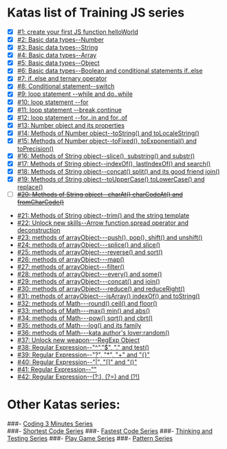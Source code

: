 # Katas list of Training JS series
 - [x] [#1: create your first JS function helloWorld](http://www.codewars.com/kata/571ec274b1c8d4a61c0000c8)
 - [x] [#2: Basic data types--Number](http://www.codewars.com/kata/571edd157e8954bab500032d)
 - [x] [#3:  Basic data types--String](http://www.codewars.com/kata/571edea4b625edcb51000d8e)
 - [x] [#4:  Basic data types--Array](http://www.codewars.com/kata/571effabb625ed9b0600107a)
 - [x] [#5:  Basic data types--Object](http://www.codewars.com/kata/571f1eb77e8954a812000837)
 - [x] [#6:  Basic data types--Boolean and conditional statements if..else](http://www.codewars.com/kata/571f832f07363d295d001ba8)
 - [x] [#7:  if..else and ternary operator](http://www.codewars.com/kata/57202aefe8d6c514300001fd)
 - [x] [#8: Conditional statement--switch](http://www.codewars.com/kata/572059afc2f4612825000d8a)
 - [x] [#9: loop statement --while and do..while](http://www.codewars.com/kata/57216d4bcdd71175d6000560)
 - [x] [#10: loop statement --for](http://www.codewars.com/kata/5721a78c283129e416000999)
 - [x] [#11: loop statement --break,continue](http://www.codewars.com/kata/5721c189cdd71194c1000b9b)
 - [x] [#12: loop statement --for..in and for..of](http://www.codewars.com/kata/5722b3f0bd5583cf44001000)
 - [x] [#13: Number object and  its properties](http://www.codewars.com/kata/5722fd3ab7162a3a4500031f)
 - [x] [#14: Methods of Number object--toString() and toLocaleString()](http://www.codewars.com/kata/57238ceaef9008adc7000603)
 - [x] [#15: Methods of Number object--toFixed(), toExponential() and toPrecision()](http://www.codewars.com/kata/57256064856584bc47000611)
 - [x] [#16: Methods of String object--slice(), substring() and substr()](http://www.codewars.com/kata/57274562c8dcebe77e001012)
 - [x] [#17: Methods of String object--indexOf(), lastIndexOf() and search()](http://www.codewars.com/kata/57277a31e5e51450a4000010)
 - [x] [#18: Methods of String object--concat() split() and its good friend join()](http://www.codewars.com/kata/57280481e8118511f7000ffa)
 - [x] [#19: Methods of String object--toUpperCase() toLowerCase() and replace()](http://www.codewars.com/kata/5728203b7fc662a4c4000ef3)
 - [ ] ~~[#20: Methods of String object--charAt() charCodeAt() and fromCharCode()](http://www.codewars.com/kata/57284d23e81185ae6200162a)~~
 - [#21: Methods of String object--trim() and the string template](http://www.codewars.com/kata/5729b103dd8bac11a900119e)
 - [#22: Unlock new skills--Arrow function,spread operator and deconstruction](http://www.codewars.com/kata/572ab0cfa3af384df7000ff8)
 - [#23: methods of arrayObject---push(), pop(), shift() and unshift()](http://www.codewars.com/kata/572af273a3af3836660014a1)
 - [#24: methods of arrayObject---splice() and slice()](http://www.codewars.com/kata/572cb264362806af46000793)
 - [#25: methods of arrayObject---reverse() and sort()](http://www.codewars.com/kata/572df796914b5ba27c000c90)
 - [#26: methods of arrayObject---map()](http://www.codewars.com/kata/572fdeb4380bb703fc00002c)
 - [#27: methods of arrayObject---filter()](http://www.codewars.com/kata/573023c81add650b84000429)
 - [#28: methods of arrayObject---every() and some()](http://www.codewars.com/kata/57308546bd9f0987c2000d07)
 - [#29: methods of arrayObject---concat() and join()](http://www.codewars.com/kata/5731861d05d14d6f50000626)
 - [#30: methods of arrayObject---reduce() and reduceRight()](http://www.codewars.com/kata/573156709a231dcec9000ee8)
 - [#31: methods of arrayObject---isArray() indexOf() and toString()](http://www.codewars.com/kata/5732b0351eb838d03300101d)
 - [#32: methods of Math---round() ceil() and floor()](http://www.codewars.com/kata/5732d3c9791aafb0e4001236)
 - [#33: methods of Math---max() min() and abs()](http://www.codewars.com/kata/5733d6c2d780e20173000baa)
 - [#34: methods of Math---pow() sqrt() and cbrt()](http://www.codewars.com/kata/5733f948d780e27df6000e33)
 - [#35: methods of Math---log() and its family](http://www.codewars.com/kata/57353de879ccaeb9f8000564)
 - [#36: methods of Math---kata author's lover:random()](http://www.codewars.com/kata/5735956413c2054a680009ec)
 - [#37: Unlock new weapon---RegExp Object](http://www.codewars.com/kata/5735e39313c205fe39001173)
 - [#38: Regular Expression--"^","$", "." and test()](http://www.codewars.com/kata/573975d3ac3eec695b0013e0)
 - [#39: Regular Expression--"?", "*", "+" and "{}"](http://www.codewars.com/kata/573bca07dffc1aa693000139)
 - [#40: Regular Expression--"|", "[]" and "()"](http://www.codewars.com/kata/573d11c48b97c0ad970002d4)
 - [#41: Regular Expression--"\"](http://www.codewars.com/kata/573e6831e3201f6a9b000971)
 - [#42: Regular Expression--(?:), (?=) and (?!)](http://www.codewars.com/kata/573fb9223f9793e485000453)
 
 
 
# Other Katas series:
###- [Coding 3 Minutes Series](https://github.com/myjinxin2015/Katas-list-of-Training-JS-series/blob/master/coding-3-min.md)     
###- [Shortest Code Series](https://github.com/myjinxin2015/Katas-list-of-Training-JS-series/blob/master/Shortest%20Code%20Series.md) 
###- [Fastest Code Series](https://github.com/myjinxin2015/Katas-list-of-Training-JS-series/blob/master/Fastest%20Code%20Series.md)
###- [Thinking and Testing Series](https://github.com/myjinxin2015/Katas-list-of-Training-JS-series/blob/master/Thinking%20and%20Testing%20Series.md) 
###- [Play Game Series]()
###- [Pattern Series]()
